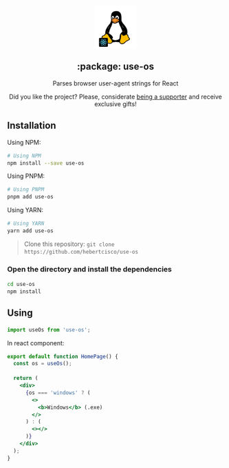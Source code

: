 <p align="center">
 <img width="100px" src="https://raw.githubusercontent.com/hebertcisco/use-os/master/.github/images/favicon512x512-linux.png" align="center" alt=":package: use-os" />
 <h2 align="center">:package: use-os</h2>
 <p align="center">Parses browser user-agent strings for React</p>
</p>

<p align="center">Did you like the project? Please, considerate <a href="https://github.com/hebertcisco/hebertcisco/blob/main/.github/patreon.md">being a supporter</a> and receive exclusive gifts!
 </p>

## Installation

Using NPM:

```bash
# Using NPM
npm install --save use-os
```

Using PNPM:

```bash
# Using PNPM
pnpm add use-os
```

Using YARN:

```bash
# Using YARN
yarn add use-os
```

> Clone this repository: `git clone https://github.com/hebertcisco/use-os`

### Open the directory and install the dependencies

```bash
cd use-os
npm install
```

## Using

```jsx
import useOs from 'use-os';
```

In react component:

```jsx
export default function HomePage() {
  const os = useOs();

  return (
    <div>
      {os === 'windows' ? (
        <>
          <b>Windows</b> (.exe)
        </>
      ) : (
        <></>
      )}
    </div>
  );
}
```

